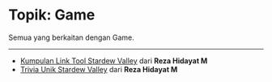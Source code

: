 # Topik: Game

Semua yang berkaitan dengan Game.

----

- [Kumpulan Link Tool Stardew Valley](/content/tutorialinformasi/rezahidayatm/game/svkumpulanlinktools/) dari **Reza Hidayat M**
- [Trivia Unik Stardew Valley](/content/blog/rezahidayatm/game/svtriviaunik/) dari **Reza Hidayat M**
